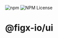 ![npm](https://img.shields.io/npm/v/@figx-io/ui)
![NPM License](https://img.shields.io/npm/l/%40figx-io%2Fui)

# @figx-io/ui
